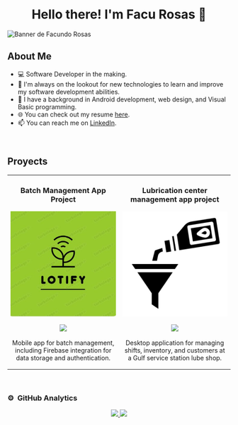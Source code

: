 <div align="center">
<h1 align="center">Hello there! I'm Facu Rosas 👋</h1>
</div>

<img src="./banner.png" alt="Banner de Facundo Rosas">


## About Me

- 💻 Software Developer in the making.
- 🌱 I'm always on the lookout for new technologies to learn and improve my software development abilities.
- 💼 I have a background in Android development, web design, and Visual Basic programming.
- 🌐 You can check out my resume [here]().
- 📫 You can reach me on [LinkedIn](https://www.linkedin.com/in/facundo-rosas/).

<br>

## Proyects
<table>
<tr>
<td width="50%">
<h3 align="center">Batch Management App Project</h3>
<div align="center">
<a href="https://github.com/Lucas-almada015/LOTIFY.llfsa" target="_blank"><img src="ejemplo1.jpg" width="400" alt="Batch Management App"></a>
<p>
<a href="https://github.com/Lucas-almada015/LOTIFY.llfsa" target="_blank">
<img src="https://img.shields.io/badge/CÓDIGO-ff9?style=for-the-badge&logo=github&logoColor=black">
</a>
</p>
<p>Mobile app for batch management, including Firebase integration for data storage and authentication.</p>
</div>
</td>

<td width="50%">
<h3 align="center">Lubrication center management app project</h3>
<div align="center">                                       
<a href="a" target="_blank"><img src="ejemplo2.jpg" width="400" alt="Lubrication center management app"></a>
<br>
<p>
<a href="a" target="_blank">
<img src="a">
</a>
</p>
<p>Desktop application for managing shifts, inventory, and customers at a Gulf service station lube shop.</p>
</div>                                                             
</td>
</tr>
</table>
<br>

### ⚙️ &nbsp;GitHub Analytics

<p align="center">
<a href="https://github.com/FacuRosas">
  <img height="180em" src="https://github-readme-stats-eight-theta.vercel.app/api?username=FacuRosas&show_icons=true&theme=algolia&include_all_commits=true&count_private=true"/>
  <img height="180em" src="https://github-readme-stats-eight-theta.vercel.app/api/top-langs/?username=FacuRosas&layout=compact&langs_count=8&theme=algolia"/>
</a>
</p>
